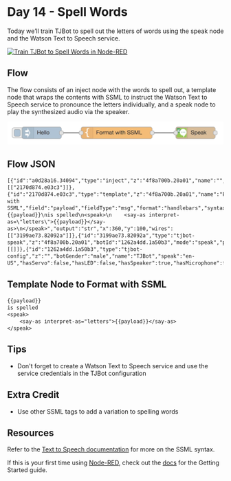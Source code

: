 # Day 14 - Spell Words

Today we’ll train TJBot to spell out the letters of words using the speak node and the Watson Text to Speech service.

[![Train TJBot to Spell Words in Node-RED](http://img.youtube.com/vi/lBi5O925PNs/0.jpg)](https://www.youtube.com/watch?v=lBi5O925PNs&list=PLddOPkVMz1dtN3I_4JKava4GBLLXuUevV&index=17 "Train TJBot to Spell Words in Node-RED") 

## Flow

The flow consists of an inject node with the words to spell out, a template node that wraps the contents with SSML to instruct the Watson Text to Speech service to pronounce the letters individually, and a speak node to play the synthesized audio via the speaker.

![Identify Language and Translate Flow](assets/flow.png) 

## Flow JSON

```
[{"id":"a0d28a16.34094","type":"inject","z":"4f8a700b.20a01","name":"","topic":"","payload":"Hello","payloadType":"str","repeat":"","crontab":"","once":false,"x":170,"y":100,"wires":[["2170d874.e03c3"]]},{"id":"2170d874.e03c3","type":"template","z":"4f8a700b.20a01","name":"Format with SSML","field":"payload","fieldType":"msg","format":"handlebars","syntax":"mustache","template":"{{payload}}\nis spelled\n<speak>\n    <say-as interpret-as=\"letters\">{{payload}}</say-as>\n</speak>","output":"str","x":360,"y":100,"wires":[["3199ae73.82092a"]]},{"id":"3199ae73.82092a","type":"tjbot-speak","z":"4f8a700b.20a01","botId":"1262a4dd.1a50b3","mode":"speak","payload":"","name":"","x":560,"y":100,"wires":[[]]},{"id":"1262a4dd.1a50b3","type":"tjbot-config","z":"","botGender":"male","name":"TJBot","speak":"en-US","hasServo":false,"hasLED":false,"hasSpeaker":true,"hasMicrophone":false,"hasCamera":false,"speakerDeviceId":"plughw:1,0"}]

```

## Template Node to Format with SSML

```
{{payload}}
is spelled
<speak>
    <say-as interpret-as="letters">{{payload}}</say-as>
</speak>
```

## Tips

* Don't forget to create a Watson Text to Speech service and use the service credentials in the TJBot configuration

## Extra Credit

* Use other SSML tags to add a variation to spelling words
	
## Resources

Refer to the [Text to Speech documentation](https://www.ibm.com/watson/developercloud/doc/text-to-speech/SSML.html#say-as_tag) for more on the SSML syntax.

If this is your first time using [Node-RED](https://nodered.org/), check out the [docs](https://nodered.org/docs/) for the Getting Started guide.
